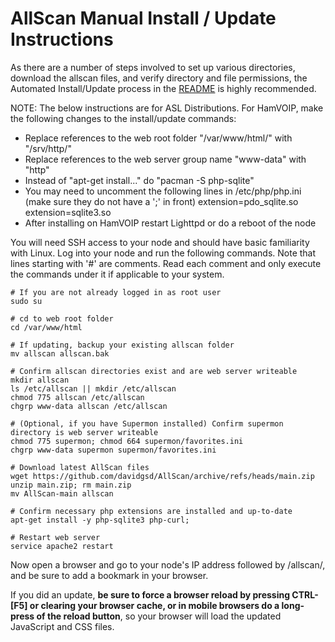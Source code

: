 # AllScan Manual Install / Update Instructions
As there are a number of steps involved to set up various directories, download the allscan files, and verify directory and file permissions, the Automated Install/Update process in the [README](https://github.com/davidgsd/AllScan/blob/main/README.md) is highly recommended.

NOTE: The below instructions are for ASL Distributions. For HamVOIP, make the following changes to the install/update commands:
* Replace references to the web root folder "/var/www/html/" with "/srv/http/"
* Replace references to the web server group name "www-data" with "http"
* Instead of "apt-get install..." do "pacman -S php-sqlite"
* You may need to uncomment the following lines in /etc/php/php.ini (make sure they do not have a ';' in front)
	extension=pdo_sqlite.so
	extension=sqlite3.so
* After installing on HamVOIP restart Lighttpd or do a reboot of the node

You will need SSH access to your node and should have basic familiarity with Linux. Log into your node and run the following commands. Note that lines starting with '#' are comments. Read each comment and only execute the commands under it if applicable to your system.

	# If you are not already logged in as root user
	sudo su

	# cd to web root folder
	cd /var/www/html

	# If updating, backup your existing allscan folder
	mv allscan allscan.bak

	# Confirm allscan directories exist and are web server writeable
	mkdir allscan
	ls /etc/allscan || mkdir /etc/allscan
	chmod 775 allscan /etc/allscan
	chgrp www-data allscan /etc/allscan

	# (Optional, if you have Supermon installed) Confirm supermon directory is web server writeable
	chmod 775 supermon; chmod 664 supermon/favorites.ini
	chgrp www-data supermon supermon/favorites.ini

	# Download latest AllScan files
	wget https://github.com/davidgsd/AllScan/archive/refs/heads/main.zip
	unzip main.zip; rm main.zip
	mv AllScan-main allscan

	# Confirm necessary php extensions are installed and up-to-date
	apt-get install -y php-sqlite3 php-curl;
	
	# Restart web server
	service apache2 restart
	
Now open a browser and go to your node's IP address followed by /allscan/, and be sure to add a bookmark in your browser.

If you did an update, **be sure to force a browser reload by pressing CTRL-[F5] or clearing your browser cache, or in mobile browsers do a long-press of the reload button**, so your browser will load the updated JavaScript and CSS files.
